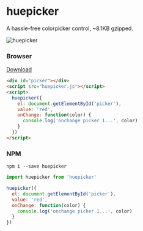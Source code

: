 # huepicker

A hassle-free colorpicker control, ~8.1KB gzipped.

![huepicker](https://github.com/rwhitmire/huepicker/blob/master/docs/screenshot.jpg?raw=true)

### Browser

[Download](https://github.com/rwhitmire/huepicker/releases/latest)

``` html
<div id="picker"></div>
<script src="huepicker.js"></script>
<script>
  huepicker({
    el: document.getElementById('picker'),
    value: 'red',
    onChange: function(color) {
      console.log('onchange picker 1...', color)
    }
  })
</script>
```

### NPM

```
npm i --save huepicker
```

``` js
import huepicker from 'huepicker'

huepicker({
  el: document.getElementById('picker'),
  value: 'red',
  onChange: function(color) {
    console.log('onchange picker 1...', color)
  }
})
```
